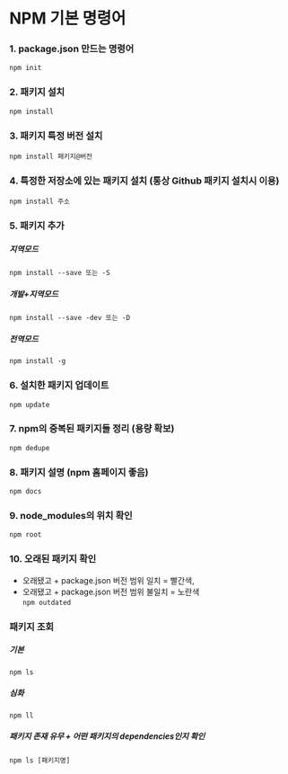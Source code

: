 # NPM 기본 명령어

### 1. package.json 만드는 명령어
```npm init```

### 2. 패키지 설치
```npm install```

### 3. 패키지 특정 버전 설치
```npm install 패키지@버전```

### 4. 특정한 저장소에 있는 패키지 설치 (통상 Github 패키지 설치시 이용)
```npm install 주소```

### 5. 패키지 추가
##### 지역모드
```npm install --save 또는 -S```
##### 개발+지역모드
```npm install --save -dev 또는 -D```
##### 전역모드
```npm install -g```

### 6. 설치한 패키지 업데이트
```npm update```

### 7. npm의 중복된 패키지들 정리 (용량 확보)
```npm dedupe```

### 8. 패키지 설명 (npm 홈페이지 좋음)
```npm docs```

### 9. node_modules의 위치 확인
```npm root```

### 10. 오래된 패키지 확인
- 오래됐고 + package.json 버전 범위 일치 = 빨간색,
- 오래됐고 + package.json 버전 범위 불일치 = 노란색</br>
```npm outdated```

### 패키지 조회
##### 기본
```npm ls```
##### 심화
```npm ll```
##### 패키지 존재 유무 + 어떤 패키지의 dependencies인지 확인
```npm ls [패키지명]```

